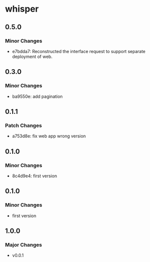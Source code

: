 # whisper

## 0.5.0

### Minor Changes

- e7bdda7: Reconstructed the interface request to support separate deployment of web.

## 0.3.0

### Minor Changes

- ba9550e: add pagination

## 0.1.1

### Patch Changes

- a753d8e: fix web app wrong version

## 0.1.0

### Minor Changes

- 8c4d9e4: first version

## 0.1.0

### Minor Changes

- first version

## 1.0.0

### Major Changes

- v0.0.1
